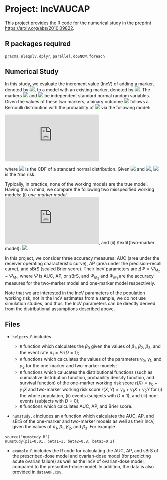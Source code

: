# Project: IncVAUCAP

This project provides the R code for the numerical study in the preprint <https://arxiv.org/abs/2010.09822>. 

## R packages required

`pracma`, `nleqslv`, `dplyr`, `parallel`, `doSNOW`, `foreach`

## Numerical Study

In this study, we evaluate the increment value (IncV) of adding a marker, denoted by <img src="https://render.githubusercontent.com/render/math?math=Y">, to a model with an existing marker, denoted by <img src="https://render.githubusercontent.com/render/math?math=X">. The markers <img src="https://render.githubusercontent.com/render/math?math=X"> and <img src="https://render.githubusercontent.com/render/math?math=Y"> be independent standard normal random variables. Given the values of these two markers, a binary outcome <img src="https://render.githubusercontent.com/render/math?math=D"> follows a Bernoulli distribution with the probability of <img src="https://render.githubusercontent.com/render/math?math=D=1"> via the following model: 

![](https://latex.codecogs.com/gif.latex?%5Cpi%28X%2CY%29%20%3D%20Pr%28D%3D1%5Cmid%20X%2CY%29%20%3D%20%5CPhi%28%5Cbeta_0&plus;%5Cbeta_1X&plus;%5Cbeta_2Y&plus;%5Cbeta_3XY%29)

where <img src="https://render.githubusercontent.com/render/math?math=\Phi(\cdot)"> is the CDF of a standard normal distribution. Given <img src="https://render.githubusercontent.com/render/math?math=X"> and <img src="https://render.githubusercontent.com/render/math?math=Y">, <img src="https://render.githubusercontent.com/render/math?math=\pi(X,Y)"> is the *true* risk. 

Typically, in practice, none of the working models are the true model. Having this in mind, we compare the following two misspecified working models: (i) *one-marker model*: ![](https://latex.codecogs.com/gif.latex?p%28X%29%20%3D%20%5CPhi%28%5Cgamma_0%20&plus;%20%5Cgamma_1X%29), and (ii) \textit{two-marker model}: <img src="https://render.githubusercontent.com/render/math?math=p(X,Y) = \Phi(\gamma_0+\gamma_1X+\gamma_2Y)">. 

In this project, we consider three accuracy measures: AUC (area under the receiver operating characteristic curve), AP (area under the precision-recall curve), and sBrS (scaled Brier score). Their IncV parameters are $\Delta \Psi = \Psi_{M_2} - \Psi_{M_1}$, where $\Psi$ is AUC, AP, or sBrS, and $\Psi_{M_2}$ and $\Psi_{M_1}$ are the accuracy measures for the two-marker model and one-marker model respectively.  

Note that we are interested in the IncV parameters of the population working risk, not in the IncV estimates from a sample, we do not use simulation studies, and thus, the IncV parameters can be directly derived from the distributional assumptions described above.

## Files

* `helpers.R` includes 

    + `R` function which calculates the $\beta_0$ given the values of $\beta_1$, $\beta_2$, $\beta_3$, and the event rate $\pi_1=Pr(D=1)$;
    + `R` functions which calculates the values of the parameters $\gamma_0$, $\gamma_1$, and $\gamma_2$ for the one-marker and two-marker models;
    + `R` functions which calucates the distributional functions (such as cumulative distribution function, probability density function, and survival function) of the one-marker working risk score $r(X)=\gamma_0 + \gamma_1 X$ and two-marker working risk score $r(X,Y)=\gamma_0 + \gamma_1 X+\gamma_2Y$ for (i) the whole population, (ii) events (subjects with $D=1$), and (iii) non-events (subjects with $D=0$);
    + `R` functions which calculates AUC, AP, and Brier score.
    
* `numstudy.R` includes an `R` function which calculates the AUC, AP, and sBrS of the one-marker and two-marker models as well as their IncV, given the values of $\pi_1$, $\beta_1$, $\beta_2$, and $\beta_3$. For example 

```{r}
source("numstudy.R")
numstudy(pi1=0.01, beta1=1, beta2=0.8, beta3=0.2)
```
* `example.R` includes the R code for calculating the AUC, AP, and sBrS of the prescribed-dose model and ovarian-dose model (for predicting acute ovarian failure) as well as the IncV of ovarian-dose model, compared to the prescribed-dose model. In addition, the data is also provided in `dataAOF.csv`.
